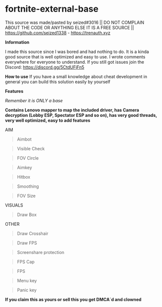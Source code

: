 # fortnite-external-base
This source was made/pasted by seized#3016 || DO NOT COMPLAIN ABOUT THE CODE OR ANYTHING ELSE IT IS A FREE SOURCE || https://github.com/seized1338 - https://trenauth.xyz

**Information**

I made this source since I was bored and had nothing to do. It is a kinda good source that is well optimized and easy to use. I wrote comments everywhere for everyone to understand. If you still got issues join the Discord: https://discord.gg/5CtdUFjFn5

**How to use**
If you have a small knowledge about cheat development in general you can build this solution easily by yourself

**Features**

*Remember it is ONLY a base*

**Contains Lenovo mapper to map the included driver, has Camera decryption (Lobby ESP, Spectator ESP and so on), has very good threads, very well optimized, easy to add features**

AIM
>Aimbot

>Visible Check

>FOV Circle

>Aimkey

>Hitbox

>Smoothing

>FOV Size

VISUALS
> Draw Box

OTHER
>Draw Crosshair

>Draw FPS

>Screenshare protection

>FPS Cap

>FPS

>Menu key

>Panic key

**If you claim this as yours or sell this you get DMCA´d and clowned**
